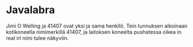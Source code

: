 Javalabra
=========

Jimi O Welling ja 41407 ovat yksi ja sama henkilö. Tein tunnuksen aikoinaan kotikoneella nimimerkillä 41407, ja laitoksen koneelta pushatessa oikea in real irl nimi tulee näkyviin.

